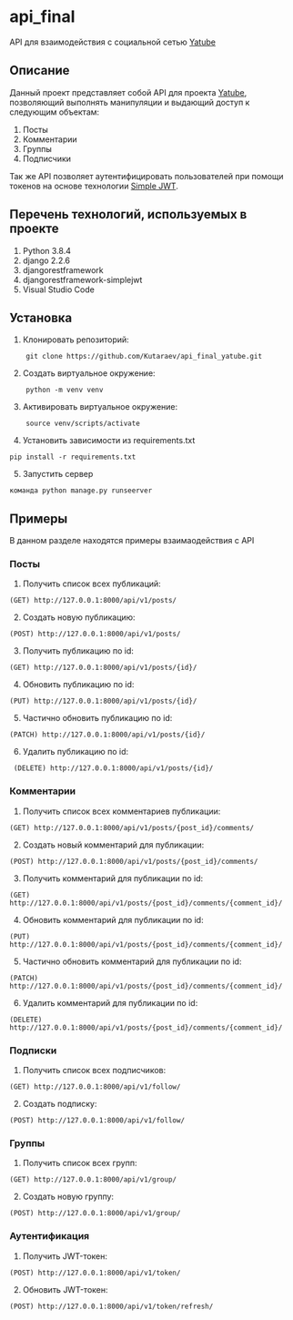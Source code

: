 # api_final
API для взаимодействия с социальной сетью [Yatube](https://github.com/Kutaraev/api_yatube.git)

## Описание
Данный проект представляет собой API для проекта [Yatube](https://github.com/Kutaraev/api_yatube.git),
позволяющий выполнять манипуляции и выдающий доступ к следующим объектам:

1. Посты
2. Комментарии
3. Группы
4. Подписчики

Так же API позволяет аутентифицировать пользователей при помощи токенов на основе технологии [Simple JWT](https://django-rest-framework-simplejwt.readthedocs.io/en/latest/).

## Перечень технологий, используемых в проекте

1. Python 3.8.4
2. django 2.2.6
3. djangorestframework
4. djangorestframework-simplejwt
5. Visual Studio Code

## Установка

1. Клонировать репозиторий:
```
    git clone https://github.com/Kutaraev/api_final_yatube.git
```
2. Создать виртуальное окружение:
```
    python -m venv venv
```
3. Активировать виртуальное окружение:
```
    source venv/scripts/activate
```
4. Установить зависимости из requirements.txt
```
pip install -r requirements.txt
```
5. Запустить сервер
```
команда python manage.py runseerver
```

## Примеры

В данном разделе находятся примеры взаимаодействия с API

### Посты

1. Получить список всех публикаций:
```
(GET) http://127.0.0.1:8000/api/v1/posts/
```
2. Создать новую публикацию:
```
(POST) http://127.0.0.1:8000/api/v1/posts/
```
3. Получить публикацию по id:
```
(GET) http://127.0.0.1:8000/api/v1/posts/{id}/
```
4. Обновить публикацию по id:
```
(PUT) http://127.0.0.1:8000/api/v1/posts/{id}/
```
5. Частично обновить публикацию по id:
```
(PATCH) http://127.0.0.1:8000/api/v1/posts/{id}/
```
6. Удалить публикацию по id:
```
 (DELETE) http://127.0.0.1:8000/api/v1/posts/{id}/
```

### Комментарии

1. Получить список всех комментариев публикации:
```
(GET) http://127.0.0.1:8000/api/v1/posts/{post_id}/comments/
```
2. Создать новый комментарий для публикации:
```
(POST) http://127.0.0.1:8000/api/v1/posts/{post_id}/comments/
```
3. Получить комментарий для публикации по id:
```
(GET) http://127.0.0.1:8000/api/v1/posts/{post_id}/comments/{comment_id}/
```
4. Обновить комментарий для публикации по id:
```
(PUT) http://127.0.0.1:8000/api/v1/posts/{post_id}/comments/{comment_id}/
```
5. Частично обновить комментарий для публикации по id:
```
(PATCH) http://127.0.0.1:8000/api/v1/posts/{post_id}/comments/{comment_id}/
```
6. Удалить комментарий для публикации по id:
```
(DELETE) http://127.0.0.1:8000/api/v1/posts/{post_id}/comments/{comment_id}/
```

### Подписки

1. Получить список всех подписчиков:
```
(GET) http://127.0.0.1:8000/api/v1/follow/
```
2. Создать подписку:
```
(POST) http://127.0.0.1:8000/api/v1/follow/
```

### Группы
1. Получить список всех групп:
```
(GET) http://127.0.0.1:8000/api/v1/group/
```
2. Создать новую группу:
```
(POST) http://127.0.0.1:8000/api/v1/group/
```

### Аутентификация
1. Получить JWT-токен:
```
(POST) http://127.0.0.1:8000/api/v1/token/
```
2. Обновить JWT-токен:
```
(POST) http://127.0.0.1:8000/api/v1/token/refresh/
```
